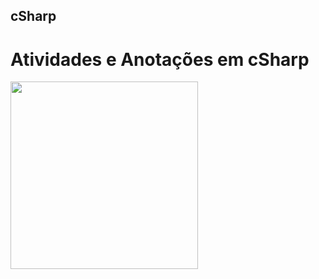 ## cSharp
# Atividades e Anotações em cSharp

<a name="README">[<img src="https://martinchavez.github.io/Assets/Logos/csharp.svg" width="300px" height="300px" />](https://discord.gg/zXuKuu9)</a>

